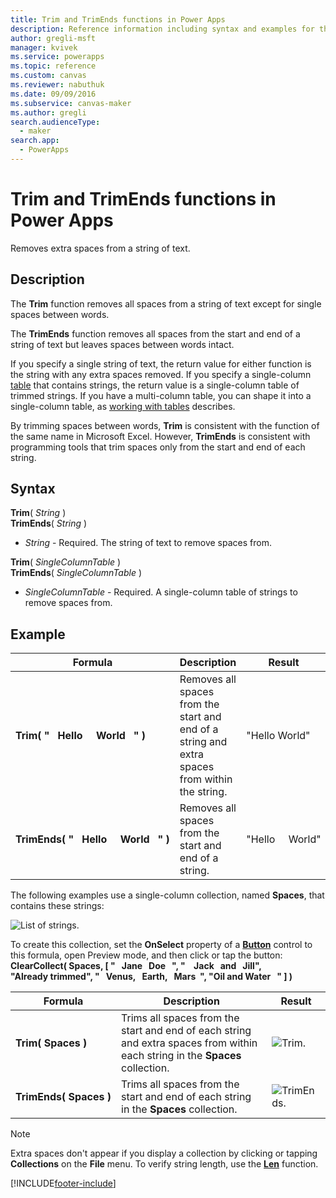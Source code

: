 ```yaml
---
title: Trim and TrimEnds functions in Power Apps
description: Reference information including syntax and examples for the Trim and TrimEnds functions in Power Apps.
author: gregli-msft
manager: kvivek
ms.service: powerapps
ms.topic: reference
ms.custom: canvas
ms.reviewer: nabuthuk
ms.date: 09/09/2016
ms.subservice: canvas-maker
ms.author: gregli
search.audienceType: 
  - maker
search.app: 
  - PowerApps
---
```

# Trim and TrimEnds functions in Power Apps
Removes extra spaces from a string of text.

## Description
The **Trim** function removes all spaces from a string of text except for single spaces between words.  

The **TrimEnds** function removes all spaces from the start and end of a string of text but leaves spaces between words intact.

If you specify a single string of text, the return value for either function is the string with any extra spaces removed. If you specify a single-column [table](../working-with-tables.md) that contains strings, the return value is a single-column table of trimmed strings. If you have a multi-column table, you can shape it into a single-column table, as [working with tables](../working-with-tables.md) describes.

By trimming spaces between words, **Trim** is consistent with the function of the same name in Microsoft Excel. However, **TrimEnds** is consistent with programming tools that trim spaces only from the start and end of each string.

## Syntax
**Trim**( *String* )<br>**TrimEnds**( *String* )

* *String* - Required. The string of text to remove spaces from.

**Trim**( *SingleColumnTable* )<br>**TrimEnds**( *SingleColumnTable* )

* *SingleColumnTable* - Required. A single-column table of strings to remove spaces from.

## Example

| Formula | Description | Result |
| --- | --- | --- |
| **Trim(&nbsp;"&nbsp;&nbsp;&nbsp;Hello&nbsp;&nbsp;&nbsp;&nbsp;&nbsp;World&nbsp;&nbsp;&nbsp;"&nbsp;)** |Removes all spaces from the start and end of a string and extra spaces from within the string. |"Hello World" |
| **TrimEnds(&nbsp;"&nbsp;&nbsp;&nbsp;Hello&nbsp;&nbsp;&nbsp;&nbsp;&nbsp;World&nbsp;&nbsp;&nbsp;"&nbsp;)** |Removes all spaces from the start and end of a string. |"Hello&nbsp;&nbsp;&nbsp;&nbsp;&nbsp;World" |

The following examples use a single-column collection, named **Spaces**, that contains these strings:

![List of strings.](media/function-trim/input-strings.png)

To create this collection, set the **OnSelect** property of a **[Button](../controls/control-button.md)** control to this formula, open Preview mode, and then click or tap the button:
<br>**ClearCollect( Spaces, [ "&nbsp;&nbsp;&nbsp;Jane&nbsp;&nbsp;&nbsp;Doe&nbsp;&nbsp;&nbsp;", "&nbsp;&nbsp;&nbsp;&nbsp;Jack&nbsp;&nbsp;&nbsp;and&nbsp;&nbsp;&nbsp;Jill", "Already&nbsp;trimmed", "&nbsp;&nbsp;&nbsp;Venus,&nbsp;&nbsp;&nbsp;Earth,&nbsp;&nbsp;&nbsp;Mars&nbsp;&nbsp;", "Oil&nbsp;and&nbsp;Water&nbsp;&nbsp;&nbsp;" ] )**

| Formula | Description | Result |
| --- | --- | --- |
| **Trim(&nbsp;Spaces&nbsp;)** |Trims all spaces from the start and end of each string and extra spaces from within each string in the **Spaces** collection. | ![Trim.](media/function-trim/output-trim.png) |
| **TrimEnds(&nbsp;Spaces&nbsp;)** |Trims all spaces from the start and end of each string in the **Spaces** collection. | ![TrimEnds.](media/function-trim/output-trimends.png) |

> [!NOTE]
> Extra spaces don't appear if you display a collection by clicking or tapping **Collections** on the **File** menu. To verify string length, use the **[Len](function-len.md)** function.



[!INCLUDE[footer-include](../../../includes/footer-banner.md)]